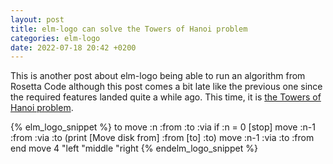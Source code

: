 ```yaml
---
layout: post
title: elm-logo can solve the Towers of Hanoi problem
categories: elm-logo
date: 2022-07-18 20:42 +0200
---
```

This is another post about elm-logo being able to run an algorithm
from Rosetta Code although this post comes a bit late like the
previous one since the required features landed quite a while ago.
This time, it is [the Towers of Hanoi problem][towers-of-hanoi].

{% elm_logo_snippet %}
to move :n :from :to :via
  if :n = 0 [stop]
  move :n-1 :from :via :to
  (print [Move disk from] :from [to] :to)
  move :n-1 :via :to :from
end
move 4 "left "middle "right
{% endelm_logo_snippet %}

[towers-of-hanoi]: https://rosettacode.org/wiki/Towers_of_Hanoi#Logo
